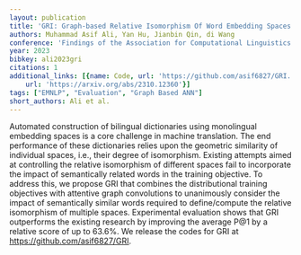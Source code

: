 ```yaml
---
layout: publication
title: 'GRI: Graph-based Relative Isomorphism Of Word Embedding Spaces'
authors: Muhammad Asif Ali, Yan Hu, Jianbin Qin, di Wang
conference: 'Findings of the Association for Computational Linguistics: EMNLP 2023'
year: 2023
bibkey: ali2023gri
citations: 1
additional_links: [{name: Code, url: 'https://github.com/asif6827/GRI.'}, {name: Paper,
    url: 'https://arxiv.org/abs/2310.12360'}]
tags: ["EMNLP", "Evaluation", "Graph Based ANN"]
short_authors: Ali et al.
---
```

Automated construction of bilingual dictionaries using monolingual embedding
spaces is a core challenge in machine translation. The end performance of these
dictionaries relies upon the geometric similarity of individual spaces, i.e.,
their degree of isomorphism. Existing attempts aimed at controlling the
relative isomorphism of different spaces fail to incorporate the impact of
semantically related words in the training objective. To address this, we
propose GRI that combines the distributional training objectives with attentive
graph convolutions to unanimously consider the impact of semantically similar
words required to define/compute the relative isomorphism of multiple spaces.
Experimental evaluation shows that GRI outperforms the existing research by
improving the average P@1 by a relative score of up to 63.6%. We release the
codes for GRI at https://github.com/asif6827/GRI.